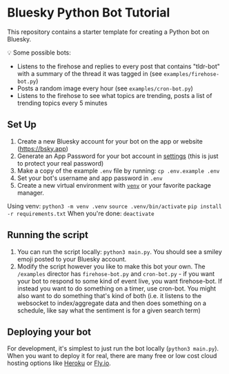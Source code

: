 # Bluesky Python Bot Tutorial

This repository contains a starter template for creating a Python bot on Bluesky.

💡 Some possible bots:

- Listens to the firehose and replies to every post that contains "tldr-bot" with a summary of the thread it was tagged in (see `examples/firehose-bot.py`)
- Posts a random image every hour (see `examples/cron-bot.py`)
- Listens to the firehose to see what topics are trending, posts a list of trending topics every 5 minutes

## Set Up

1. Create a new Bluesky account for your bot on the app or website (https://bsky.app)
2. Generate an App Password for your bot account in [settings](https://bsky.app/settings/app-passwords) (this is just to protect your real password)
3. Make a copy of the example `.env` file by running: `cp .env.example .env`
4. Set your bot's username and app password in `.env`
5. Create a new virtual environment with [`venv`](https://packaging.python.org/en/latest/guides/installing-using-pip-and-virtual-environments/) or your favorite package manager.

Using venv:
`python3 -m venv .venv`
`source .venv/bin/activate`
`pip install -r requirements.txt`
When you're done: `deactivate`

## Running the script

1. You can run the script locally: `python3 main.py`. You should see a smiley emoji posted to your Bluesky account.
2. Modify the script however you like to make this bot your own. The `/examples` director has `firehose-bot.py` and `cron-bot.py` - if you want your bot to respond to some kind of event live, you want firehose-bot. If instead you want to do something on a timer, use cron-bot. You might also want to do something that's kind of both (i.e. it listens to the websocket to index/aggregate data and then does something on a schedule, like say what the sentiment is for a given search term)

## Deploying your bot

For development, it's simplest to just run the bot locally (`python3 main.py`). When you want to deploy it for real, there are many free or low cost cloud hosting options like [Heroku](https://devcenter.heroku.com/articles/github-integration) or [Fly.io](https://fly.io/docs/reference/fly-launch/).
